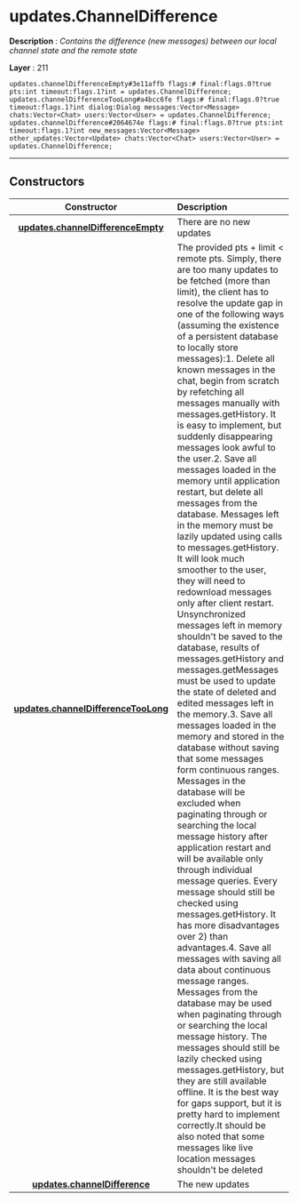# updates.ChannelDifference

**Description** : *Contains the difference (new messages) between our local channel state and the remote state*

**Layer** : 211

```tl
updates.channelDifferenceEmpty#3e11affb flags:# final:flags.0?true pts:int timeout:flags.1?int = updates.ChannelDifference;
updates.channelDifferenceTooLong#a4bcc6fe flags:# final:flags.0?true timeout:flags.1?int dialog:Dialog messages:Vector<Message> chats:Vector<Chat> users:Vector<User> = updates.ChannelDifference;
updates.channelDifference#2064674e flags:# final:flags.0?true pts:int timeout:flags.1?int new_messages:Vector<Message> other_updates:Vector<Update> chats:Vector<Chat> users:Vector<User> = updates.ChannelDifference;
```

---

## Constructors

| Constructor | Description |
| :---: | :--- |
| [**updates.channelDifferenceEmpty**](constructor/updates.channelDifferenceEmpty) | There are no new updates |
| [**updates.channelDifferenceTooLong**](constructor/updates.channelDifferenceTooLong) | The provided pts + limit < remote pts. Simply, there are too many updates to be fetched (more than limit), the client has to resolve the update gap in one of the following ways (assuming the existence of a persistent database to locally store messages):1. Delete all known messages in the chat, begin from scratch by refetching all messages manually with messages.getHistory. It is easy to implement, but suddenly disappearing messages look awful to the user.2. Save all messages loaded in the memory until application restart, but delete all messages from the database. Messages left in the memory must be lazily updated using calls to messages.getHistory.      It will look much smoother to the user, they will need to redownload messages only after client restart.      Unsynchronized messages left in memory shouldn't be saved to the database, results of messages.getHistory and messages.getMessages must be used to update the state of deleted and edited messages left in the memory.3. Save all messages loaded in the memory and stored in the database without saving that some messages form continuous ranges.      Messages in the database will be excluded when paginating through or searching the local message history after application restart and will be available only through individual message queries.      Every message should still be checked using messages.getHistory.      It has more disadvantages over 2) than advantages.4. Save all messages with saving all data about continuous message ranges.      Messages from the database may be used when paginating through or searching the local message history.      The messages should still be lazily checked using messages.getHistory, but they are still available offline.      It is the best way for gaps support, but it is pretty hard to implement correctly.It should be also noted that some messages like live location messages shouldn't be deleted |
| [**updates.channelDifference**](constructor/updates.channelDifference) | The new updates |